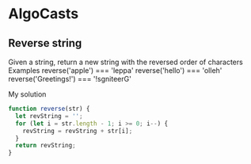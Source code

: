 # AlgoCasts

## Reverse string

Given a string, return a new string with the reversed
order of characters
Examples
reverse('apple') === 'leppa'
reverse('hello') === 'olleh'
reverse('Greetings!') === '!sgniteerG'

My solution

```javascript
function reverse(str) {
  let revString = '';
  for (let i = str.length - 1; i >= 0; i--) {
    revString = revString + str[i];
  }
  return revString;
}
```
